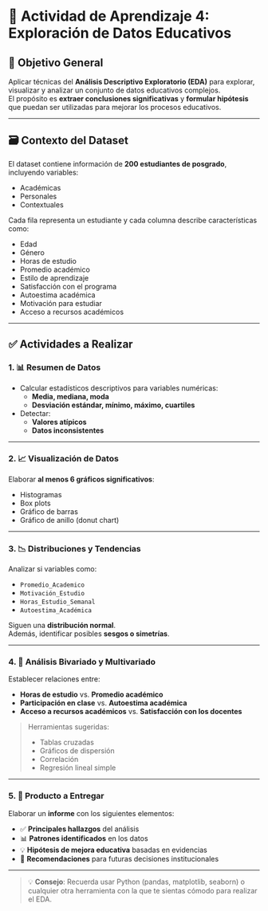 # 🧪 Actividad de Aprendizaje 4: Exploración de Datos Educativos

## 🎯 Objetivo General

Aplicar técnicas del **Análisis Descriptivo Exploratorio (EDA)** para explorar, visualizar y analizar un conjunto de datos educativos complejos.  
El propósito es **extraer conclusiones significativas** y **formular hipótesis** que puedan ser utilizadas para mejorar los procesos educativos.

---

## 🗃️ Contexto del Dataset

El dataset contiene información de **200 estudiantes de posgrado**, incluyendo variables:

- Académicas
- Personales
- Contextuales

Cada fila representa un estudiante y cada columna describe características como:

- Edad  
- Género  
- Horas de estudio  
- Promedio académico  
- Estilo de aprendizaje  
- Satisfacción con el programa  
- Autoestima académica  
- Motivación para estudiar  
- Acceso a recursos académicos

---

## ✅ Actividades a Realizar

### 1. 📊 Resumen de Datos

- Calcular estadísticos descriptivos para variables numéricas:
  - **Media, mediana, moda**
  - **Desviación estándar, mínimo, máximo, cuartiles**
- Detectar:
  - **Valores atípicos**
  - **Datos inconsistentes**

---

### 2. 📈 Visualización de Datos

Elaborar **al menos 6 gráficos significativos**:

- Histogramas  
- Box plots  
- Gráfico de barras  
- Gráfico de anillo (donut chart)

---

### 3. 📉 Distribuciones y Tendencias

Analizar si variables como:

- `Promedio_Academico`  
- `Motivación_Estudio`  
- `Horas_Estudio_Semanal`  
- `Autoestima_Académica`

Siguen una **distribución normal**.  
Además, identificar posibles **sesgos o simetrías**.

---

### 4. 🔗 Análisis Bivariado y Multivariado

Establecer relaciones entre:

- **Horas de estudio** vs. **Promedio académico**  
- **Participación en clase** vs. **Autoestima académica**  
- **Acceso a recursos académicos** vs. **Satisfacción con los docentes**

> Herramientas sugeridas:
> - Tablas cruzadas  
> - Gráficos de dispersión  
> - Correlación  
> - Regresión lineal simple

---

### 5. 📝 Producto a Entregar

Elaborar un **informe** con los siguientes elementos:

- ✅ **Principales hallazgos** del análisis  
- 📊 **Patrones identificados** en los datos  
- 💡 **Hipótesis de mejora educativa** basadas en evidencias  
- 🧭 **Recomendaciones** para futuras decisiones institucionales

---

> 💡 **Consejo**: Recuerda usar Python (pandas, matplotlib, seaborn) o cualquier otra herramienta con la que te sientas cómodo para realizar el EDA.
